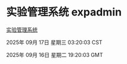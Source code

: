 # 实验管理系统 expadmin
[实验管理系统](http://59.174.8.204:56808/expadmin-782313d2-e1b1-4ea7-932e-3a55e6a1a4d0/)

2025年 09月 17日 星期三 03:20:03 CST

2025年 09月 16日 星期二 19:20:03 GMT

